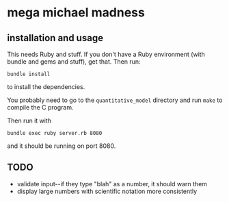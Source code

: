 # mega michael madness

## installation and usage

This needs Ruby and stuff. If you don't have a Ruby environment (with bundle and gems and stuff), get that. Then run:

    bundle install

to install the dependencies.

You probably need to go to the `quantitative_model` directory and run `make` to compile the C program.

Then run it with

    bundle exec ruby server.rb 8080

and it should be running on port 8080.


## TODO

- validate input--if they type "blah" as a number, it should warn them
- display large numbers with scientific notation more consistently
